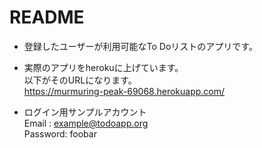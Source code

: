 # README

* 登録したユーザーが利用可能なTo Doリストのアプリです。

* 実際のアプリをherokuに上げています。  
以下がそのURLになります。  
https://murmuring-peak-69068.herokuapp.com/

* ログイン用サンプルアカウント  
Email : example@todoapp.org  
Password: foobar

